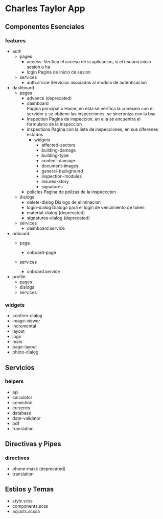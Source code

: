 # Charles Taylor App

## ⁠⁠Componentes Esenciales
### features
- auth
    - pages
        - access:
            Verifica el acceso de la aplicacion, si el usuario inicio sesion o ha
        - login
            Pagina de inicio de sesion
    - services
        - auth.srvice
            Servicios asociados al modulo de autenticacion
- dashboard
    - pages
        - advance (deprecated)
        - dashboard    
            Pagina principal o Home, en esta se verifica la conexion con el servidor y se obtiene las inspecciones, se sincroniza con la bsa
        - inspection
            Pagina de inspeccion, en ella se encuentra el formulario  de la inspeccion
        - inspections
            Pagina con la lista de inspecciones, en sus diferenes estados
            - widgets
                - affected-sectors
                - building-damage
                - building-type
                - content-damage
                - document-images
                - general-background
                - inspection-modules
                - insured-story
                - signatures
        - policies
            Pagina de polizas de la inspecccion
    - dialogs
        - delete-dialog
            Dialogo de eliminacion
        - login-dialog
            Dialogo para el login de vencimiento de token
        - material-dialog (deprecated)
        - signatures-dialog (deprecated)
    - services
        - dashboard.service
- onboard
    - page
        - onboard-page
        
    - services
        - onboard.service
- profile
    - pages
    - dialogs
    - services
### widgets
- confirm-dialog
- image-viewer
- incremental
- layout
- logo
- main
- page-layout
- photo-dialog


## ⁠Servicios
### helpers
- api
- calculator
- conection
- currency
- database
- date-validator
- pdf
- translation

## ⁠Directivas y Pipes
### directives
- phone-mask (deprecated)
- translation

## ⁠Estilos y Temas
- style.scss
- components.scss
- adjusts.scssa
